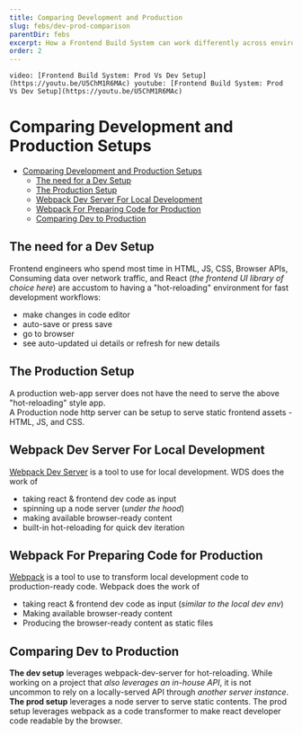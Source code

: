 ```yaml
---
title: Comparing Development and Production
slug: febs/dev-prod-comparison
parentDir: febs
excerpt: How a Frontend Build System can work differently across environments
order: 2
---
```


`video: [Frontend Build System: Prod Vs Dev Setup](https://youtu.be/U5ChM1R6MAc) youtube: [Frontend Build System: Prod Vs Dev Setup](https://youtu.be/U5ChM1R6MAc)`

# Comparing Development and Production Setups

- [Comparing Development and Production Setups](#comparing-development-and-production-setups)
  - [The need for a Dev Setup](#the-need-for-a-dev-setup)
  - [The Production Setup](#the-production-setup)
  - [Webpack Dev Server For Local Development](#webpack-dev-server-for-local-development)
  - [Webpack For Preparing Code for Production](#webpack-for-preparing-code-for-production)
  - [Comparing Dev to Production](#comparing-dev-to-production)

## The need for a Dev Setup

Frontend engineers who spend most time in HTML, JS, CSS, Browser APIs, Consuming data over network traffic, and React (_the frontend UI library of choice here_) are accustom to having a "hot-reloading" environment for fast development workflows:

- make changes in code editor
- auto-save or press save
- go to browser
- see auto-updated ui details or refresh for new details

## The Production Setup

A production web-app server does not have the need to serve the above "hot-reloading" style app.  
A Production node http server can be setup to serve static frontend assets - HTML, JS, and CSS.

## Webpack Dev Server For Local Development

[Webpack Dev Server](https://github.com/webpack/webpack-dev-server#with-the-cli) is a tool to use for local development. WDS does the work of

- taking react & frontend dev code as input
- spinning up a node server (_under the hood_)
- making available browser-ready content
- built-in hot-reloading for quick dev iteration

## Webpack For Preparing Code for Production

[Webpack](https://webpack.js.org/#bundle-it) is a tool to use to transform local development code to production-ready code. Webpack does the work of

- taking react & frontend dev code as input (_similar to the local dev env_)
- Making available browser-ready content
- Producing the browser-ready content as static files

## Comparing Dev to Production

**The dev setup** leverages webpack-dev-server for hot-reloading. While working on a project that _also leverages an in-house API_, it is not uncommon to rely on a locally-served API through _another server instance_.  
**The prod setup** leverages a node server to serve static contents. The prod setup leverages webpack as a code transformer to make react developer code readable by the browser.

